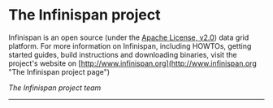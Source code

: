 # The Infinispan project #

Infinispan is an open source (under the [Apache License, v2.0](http://www.apache.org/licenses/LICENSE-2.0.html "The Apache License, v2.0")) data grid platform.  For more information on Infinispan,
including HOWTOs, getting started guides, build instructions and downloading binaries, visit the project's website on
[http://www.infinispan.org](http://www.infinispan.org "The Infinispan project page")

*The Infinispan project team*

*****
